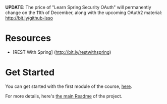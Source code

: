 **UPDATE**: The price of "Learn Spring Security OAuth" will permanently change on the 11th of December, along with the upcoming OAuth2 material: http://bit.ly/github-lsso

# Resources
- [REST With Spring] (http://bit.ly/restwithspring)


# Get Started

You can get started with the first module of the course, [here](https://github.com/eugenp/REST-With-Spring/tree/module1). 

For more details, here's [the main Readme](https://github.com/eugenp/REST-With-Spring/wiki) of the project. 
